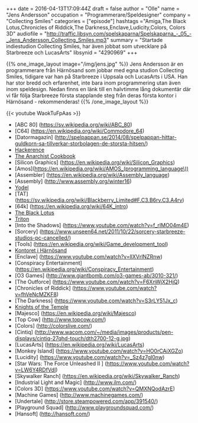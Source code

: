 +++
date = 2016-04-13T17:09:44Z
draft = false
author = "Olle"
name = "Jens Andersson"
occupation = "Programmerare/Speldesigner"
company = "Collecting Smiles"
categories = ["episode"]
hashtags ="Amiga,The Black Lotus,Chronicles of Riddick,The Darkness,Enclave,Ludicity,Colors, Colors 3D"
audiofile = "http://traffic.libsyn.com/spelskaparna/Spelskaparna_-_05_-_Jens_Andersson_Collecting_Smiles.mp3"
summary = "Startade indiestudion Collecting Smiles, har även jobbat som utvecklare på Starbreeze och LucasArts"
libsynid = "4290969"
+++

{{% one_image_layout image="/img/jens.jpg" %}}
Jens Andersson är en programmerare från Härnösand som jobbar med egna studion Collecting Smiles, tidigare var han på Starbreeze i Uppsala och LucasArts i USA. Han har stor bredd och erfarenhet, inte bara inom programmering utan även inom speldesign. Nedan finns en länk till en halvtimme lång dokumentär där vi får följa Starbreeze första stapplande steg från deras första kontor i Härnösand - rekommenderas! 
{{% /one_image_layout %}}

<div style="margin-top: 1em; margin-bottom: 1em;">
{{< youtube WaokTuFpAas >}}
</div>

* [ABC 80] (https://sv.wikipedia.org/wiki/ABC_80)
* [C64] (https://en.wikipedia.org/wiki/Commodore_64)
* [Datormagazin] (http://spelpappan.se/2014/08/spelpappan-hittar-guldkorn-sa-tillverkar-storbolagen-de-storsta-hitsen/)
* [Hackerence](https://www.hackerence.com/)
* [The Anarchist Cookbook](https://en.wikipedia.org/wiki/The_Anarchist_Cookbook)
* [Silicon Graphics] (https://en.wikipedia.org/wiki/Silicon_Graphics)
* [Amos](https://en.wikipedia.org/wiki/AMOS_(programming_language\))
* [Assembler] (https://en.wikipedia.org/wiki/Assembly_language)
* [Assembly] (http://www.assembly.org/winter16)
* [Yodel](http://www.pouet.net/groups.php?which=380)
* [TAT] (https://sv.wikipedia.org/wiki/Blackberry_Limited#F.C3.B6rv.C3.A4rv)
* [64k] (https://en.wikipedia.org/wiki/64K_intro)
* [The Black Lotus](http://www.pouet.net/groups.php?which=1)
* [Triton](http://www.pouet.net/groups.php?which=161)
* [Into the Shadows] (https://www.youtube.com/watch?v=f_rIMO04m4E)
* [Sorcery] (https://www.unseen64.net/2011/10/22/sorcery-starbreeze-studios-pc-cancelled/)
* [Tools] (https://en.wikipedia.org/wiki/Game_development_tool)
* [Kontoret i Härnösand](https://www.youtube.com/watch?v=XXb_V1lSv7o)
* [Enclave] (https://www.youtube.com/watch?v=llXVrlNZRnw)
* [Conspiracy Entertainment] (https://en.wikipedia.org/wiki/Conspiracy_Entertainment)
* [O3 Games] (http://www.giantbomb.com/o3-games-ab/3010-321/)
* [The Outforce] (https://www.youtube.com/watch?v=F6XnWjX2HjQ)
* [Chronicles of Riddick] (https://www.youtube.com/watch?v=fhVeNcMZKF8)
* [The Darkness] (https://www.youtube.com/watch?v=S3rLY51Jx_c)
* [Knights of the Temple](https://en.wikipedia.org/wiki/Knights_of_the_Temple:_Infernal_Crusade)
* [Majesco] (https://en.wikipedia.org/wiki/Majesco)
* [Top Cow] (http://www.topcow.com/)
* [Colors] (http://colorslive.com/)
* [Cintiq] (http://www.wacom.com/~/media/images/products/pen-displays/cintiq-27qhd-touch/dth2700-12-g.jpg)
* [LucasArts] (https://en.wikipedia.org/wiki/LucasArts)
* [Monkey Island] (https://www.youtube.com/watch?v=HO0rCAiXGZo)
* [Lucidity] (https://www.youtube.com/watch?v=_Sz4z7gI0nw)
* [Star Wars: The Force Unleashed II ] (https://www.youtube.com/watch?v=LW6Y4RDfVdI)
* [Skywalker Ranch] (https://en.wikipedia.org/wiki/Skywalker_Ranch)
* [Industrial Light and Magic] (http://www.ilm.com/)
* [Colors 3D] (https://www.youtube.com/watch?v=QMXNQodAzrE)
* [Machine Games] (http://www.machinegames.com/)
* [Undertale] (http://store.steampowered.com/app/391540/)
* [Playground Squad] (http://www.playgroundsquad.com/)
* [Hansoft] (http://hansoft.com/)

